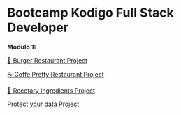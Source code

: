 # Bootcamp Kodigo Full Stack Developer

**Módulo 1:**

[🍔 Burger Restaurant Project](https://burger-restaurant-kodigo.netlify.app)

[☕ Coffe Pretty Restaurant Project](https://coffe-pretty-restaurant.netlify.app)

[🧾 Recetary Ingredients Project](https://recetarykodeat.netlify.app/)

[Protect your data Project](https://protec-your-data.netlify.app/)
